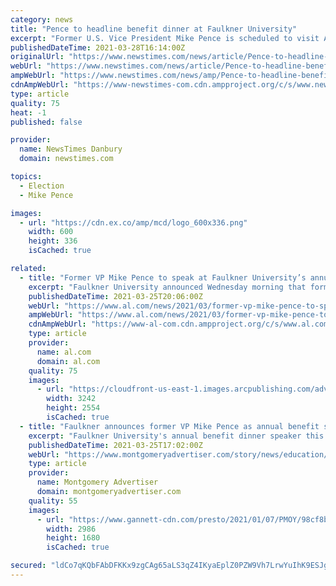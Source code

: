 ```yaml
---
category: news
title: "Pence to headline benefit dinner at Faulkner University"
excerpt: "Former U.S. Vice President Mike Pence is scheduled to visit Alabama in the fall as part of a benefit for Faulkner University. Faulkner President Mike Williams said Pence will be the keynote speaker for the school's annual benefit dinner scheduled to occur at the Renaissance Hotel and Convention Center on Oct."
publishedDateTime: 2021-03-28T16:14:00Z
originalUrl: "https://www.newstimes.com/news/article/Pence-to-headline-benefit-dinner-at-Faulkner-16058929.php"
webUrl: "https://www.newstimes.com/news/article/Pence-to-headline-benefit-dinner-at-Faulkner-16058929.php"
ampWebUrl: "https://www.newstimes.com/news/amp/Pence-to-headline-benefit-dinner-at-Faulkner-16058929.php"
cdnAmpWebUrl: "https://www-newstimes-com.cdn.ampproject.org/c/s/www.newstimes.com/news/amp/Pence-to-headline-benefit-dinner-at-Faulkner-16058929.php"
type: article
quality: 75
heat: -1
published: false

provider:
  name: NewsTimes Danbury
  domain: newstimes.com

topics:
  - Election
  - Mike Pence

images:
  - url: "https://cdn.ex.co/amp/mcd/logo_600x336.png"
    width: 600
    height: 336
    isCached: true

related:
  - title: "Former VP Mike Pence to speak at Faulkner University’s annual benefit"
    excerpt: "Faulkner University announced Wednesday morning that former Vice President Mike Pence will headline its annual benefit dinner Oct. 7 in Montgomery. Pence served under former President Donald Trump, and also previously served as governor of Indiana and a member of the U."
    publishedDateTime: 2021-03-25T20:06:00Z
    webUrl: "https://www.al.com/news/2021/03/former-vp-mike-pence-to-speak-at-faulkner-universitys-annual-benefit.html"
    ampWebUrl: "https://www.al.com/news/2021/03/former-vp-mike-pence-to-speak-at-faulkner-universitys-annual-benefit.html?outputType=amp"
    cdnAmpWebUrl: "https://www-al-com.cdn.ampproject.org/c/s/www.al.com/news/2021/03/former-vp-mike-pence-to-speak-at-faulkner-universitys-annual-benefit.html?outputType=amp"
    type: article
    provider:
      name: al.com
      domain: al.com
    quality: 75
    images:
      - url: "https://cloudfront-us-east-1.images.arcpublishing.com/advancelocal/CKGXRUQ4VJBL3O3CZ5ROSCNMGI.jpeg"
        width: 3242
        height: 2554
        isCached: true
  - title: "Faulkner announces former VP Mike Pence as annual benefit speaker"
    excerpt: "Faulkner University's annual benefit dinner speaker this year will be former Vice President Mike Pence. The dinner will be October 7. Pence served as the country's 48th vice president in Donald Trump's administration. Previously, he served as the ..."
    publishedDateTime: 2021-03-25T17:02:00Z
    webUrl: "https://www.montgomeryadvertiser.com/story/news/education/2021/03/25/faulkner-announces-former-vp-mike-pence-annual-benefit-speaker/4756634001/"
    type: article
    provider:
      name: Montgomery Advertiser
      domain: montgomeryadvertiser.com
    quality: 55
    images:
      - url: "https://www.gannett-cdn.com/presto/2021/01/07/PMOY/98cf8ba6-86d6-404a-86c7-52f867176163-AP21007323484616.jpg?crop=4499,2531,x0,y228&width=3200&height=1680&fit=bounds"
        width: 2986
        height: 1680
        isCached: true

secured: "ldCo7qKQbFAbDFKKx9zgCAg65aLS3qZ4IKyaEplZ0PZW9Vh7LrwYuIhK9ESJgGxGsNLtYW5LKMoUS/hDaxT3Jtxwq+LPJmv1XvKN/3WAPcKFFxF6Jc4tr9CVRCeg4s+1C6DVTArUZvqpW52xKWP8Ybq4LdGAZmbE0WNqb8zJXs5u3sIUdl0jUDF+EC7JkVSuJ6txN08TL3qKcll7x/Nc1s2NB8/RW1HwRaqEOLiJtt6xXUu8V+EdgPyW3iRlvFjg05cUDzPQMx3xJXLpmER4Oei+q33MbHWZ+bVYz9m06z6tmMMyh/tQlzf0BK6+8H7Ws1G9Zm7FajrWmPzosPS96WF0FB2I+whScdRpNMXDK7Q=;HSmBo3AVx2vSc4Gxrzf5Ow=="
---
```


